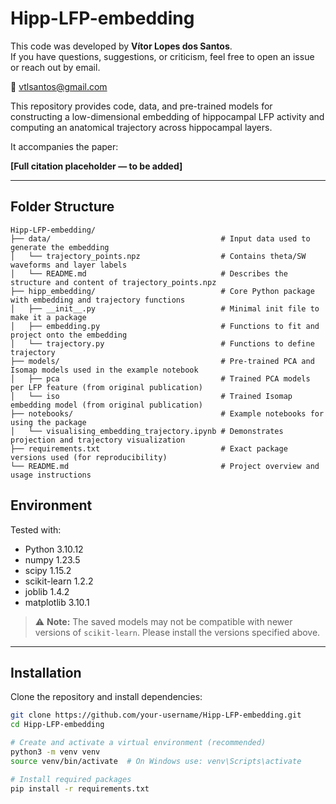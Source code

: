 # Hipp-LFP-embedding

This code was developed by **Vítor Lopes dos Santos**.  
If you have questions, suggestions, or criticism, feel free to open an issue or reach out by email.

📧 [vtlsantos@gmail.com](mailto:vtlsantos@gmail.com)

This repository provides code, data, and pre-trained models for constructing a low-dimensional embedding of hippocampal LFP activity and computing an anatomical trajectory across hippocampal layers. 

It accompanies the paper:

**[Full citation placeholder — to be added]**

---

## Folder Structure

```text
Hipp-LFP-embedding/
├── data/                                      # Input data used to generate the embedding
│   └── trajectory_points.npz                  # Contains theta/SW waveforms and layer labels
│   └── README.md                              # Describes the structure and content of trajectory_points.npz
├── hipp_embedding/                            # Core Python package with embedding and trajectory functions
│   ├── __init__.py                            # Minimal init file to make it a package
│   ├── embedding.py                           # Functions to fit and project onto the embedding
│   └── trajectory.py                          # Functions to define trajectory
├── models/                                    # Pre-trained PCA and Isomap models used in the example notebook
│   ├── pca                                    # Trained PCA models per LFP feature (from original publication)
│   └── iso                                    # Trained Isomap embedding model (from original publication)
├── notebooks/                                 # Example notebooks for using the package
│   └── visualising_embedding_trajectory.ipynb # Demonstrates projection and trajectory visualization
├── requirements.txt                           # Exact package versions used (for reproducibility)
└── README.md                                  # Project overview and usage instructions

```

## Environment

Tested with:

- Python 3.10.12
- numpy 1.23.5
- scipy 1.15.2
- scikit-learn 1.2.2
- joblib 1.4.2
- matplotlib 3.10.1

> ⚠️ **Note:** The saved models may not be compatible with newer versions of `scikit-learn`. Please install the versions specified above.

---

## Installation

Clone the repository and install dependencies:

```bash
git clone https://github.com/your-username/Hipp-LFP-embedding.git
cd Hipp-LFP-embedding

# Create and activate a virtual environment (recommended)
python3 -m venv venv
source venv/bin/activate  # On Windows use: venv\Scripts\activate

# Install required packages
pip install -r requirements.txt
